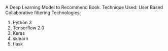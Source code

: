 A Deep Learning Model to Recommend Book.
Technique Used: User Based Collaborative filtering 
Technologies:
  1) Python 3
  2) Tensorflow 2.0
  3) Keras
  4) sklearn
  5) flask
